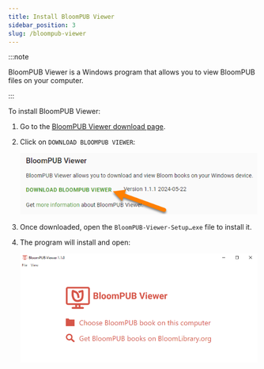 ```yaml
---
title: Install BloomPUB Viewer
sidebar_position: 3
slug: /bloompub-viewer
---
```




:::note

BloomPUB Viewer is a Windows program that allows you to view BloomPUB files on your computer.

:::




To install BloomPUB Viewer:

1. Go to the [BloomPUB Viewer download page](https://bloomlibrary.org/page/create/page/bloompub-viewer).
2. Click on `DOWNLOAD BLOOMPUB VIEWER`:

	![](./bloompub-viewer.adfd325f-f96f-4a52-b8f4-5271c5aa2378.png)

3. Once downloaded, open the `BloomPUB-Viewer-Setup…exe` file to install it.
4. The program will install and open:

	![](./bloompub-viewer.8559c64d-9125-44ea-86c0-75d7bbf47137.png)

